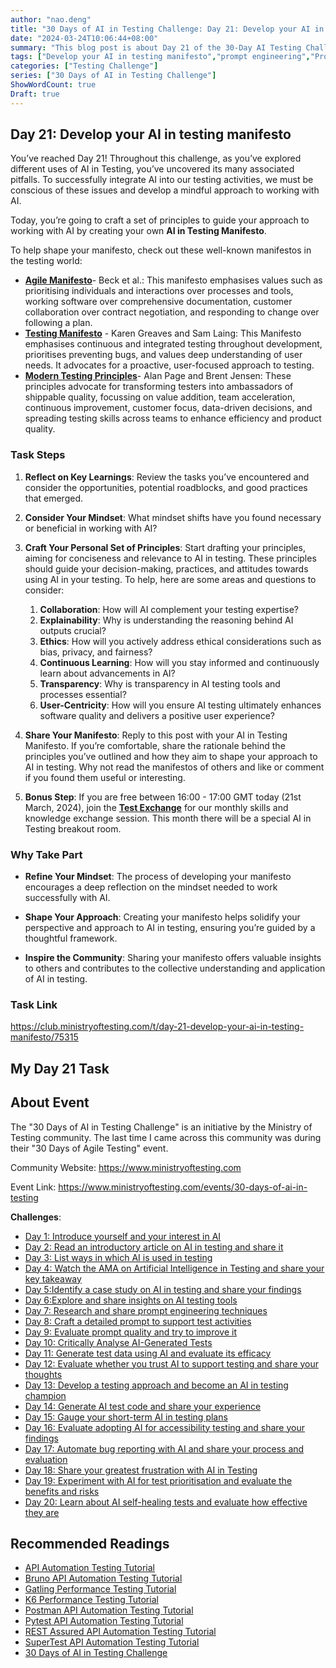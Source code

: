 ```yaml
---
author: "nao.deng"
title: "30 Days of AI in Testing Challenge: Day 21: Develop your AI in testing manifesto"
date: "2024-03-24T10:06:44+08:00"
summary: "This blog post is about Day 21 of the 30-Day AI Testing Challenge, encouraging participants to create their own AI Testing Manifesto. The article may include the author's elaboration on the core values, vision, and commitments related to AI testing, as well as reflections on the principles and guidelines for the application of AI in testing. By sharing a personal AI Testing Manifesto, readers will gain a profound understanding of the author's views on the significance and application value of AI in the testing field, along with a vision and expectations for the future development of AI testing. This series of activities hopes to provide a platform for testing professionals to express their personal opinions and values, and to promote in-depth discussions within the industry regarding the development and application of AI in testing."
tags: ["Develop your AI in testing manifesto","prompt engineering","Prompt","AI"]
categories: ["Testing Challenge"]
series: ["30 Days of AI in Testing Challenge"]
ShowWordCount: true
Draft: true
---
```


## Day 21: Develop your AI in testing manifesto

You’ve reached Day 21! Throughout this challenge, as you’ve explored different uses of AI in Testing, you’ve uncovered its many associated pitfalls. To successfully integrate AI into our testing activities, we must be conscious of these issues and develop a mindful approach to working with AI.

Today, you’re going to craft a set of principles to guide your approach to working with AI by creating your own **AI in Testing Manifesto**.

To help shape your manifesto, check out these well-known manifestos in the testing world:

- **[Agile Manifesto](https://agilemanifesto.org/)**- Beck et al.: This manifesto emphasises values such as prioritising individuals and interactions over processes and tools, working software over comprehensive documentation, customer collaboration over contract negotiation, and responding to change over following a plan.
- **[Testing Manifesto](https://luxoft-training.com/news/the-agile-testing-manifesto)** - Karen Greaves and Sam Laing: This Manifesto emphasises continuous and integrated testing throughout development, prioritises preventing bugs, and values deep understanding of user needs. It advocates for a proactive, user-focused approach to testing.
- **[Modern Testing Principles](https://www.ministryoftesting.com/articles/the-modern-testing-principles)**- Alan Page and Brent Jensen: These principles advocate for transforming testers into ambassadors of shippable quality, focussing on value addition, team acceleration, continuous improvement, customer focus, data-driven decisions, and spreading testing skills across teams to enhance efficiency and product quality.

### Task Steps

1. **Reflect on Key Learnings**: Review the tasks you’ve encountered and consider the opportunities, potential roadblocks, and good practices that emerged.

2. **Consider Your Mindset**: What mindset shifts have you found necessary or beneficial in working with AI?

3. **Craft Your Personal Set of Principles**: Start drafting your principles, aiming for conciseness and relevance to AI in testing. These principles should guide your decision-making, practices, and attitudes towards using AI in your testing. To help, here are some areas and questions to consider:

   1. **Collaboration**: How will AI complement your testing expertise?
   2. **Explainability**: Why is understanding the reasoning behind AI outputs crucial?
   3. **Ethics**: How will you actively address ethical considerations such as bias, privacy, and fairness?
   4. **Continuous Learning**: How will you stay informed and continuously learn about advancements in AI?
   5. **Transparency**: Why is transparency in AI testing tools and processes essential?
   6. **User-Centricity**: How will you ensure AI testing ultimately enhances software quality and delivers a positive user experience?
4. **Share Your Manifesto**: Reply to this post with your AI in Testing Manifesto. If you’re comfortable, share the rationale behind the principles you’ve outlined and how they aim to shape your approach to AI in testing. Why not read the manifestos of others and like or comment if you found them useful or interesting.

5. **Bonus Step**: If you are free between 16:00 - 17:00 GMT today (21st March, 2024), join the **[Test Exchange](https://www.ministryoftesting.com/events/test-exchange-march-2024)** for our monthly skills and knowledge exchange session. This month there will be a special AI in Testing breakout room.

### Why Take Part

- **Refine Your Mindset**: The process of developing your manifesto encourages a deep reflection on the mindset needed to work successfully with AI.

- **Shape Your Approach**: Creating your manifesto helps solidify your perspective and approach to AI in testing, ensuring you’re guided by a thoughtful framework.

- **Inspire the Community**: Sharing your manifesto offers valuable insights to others and contributes to the collective understanding and application of AI in testing.

### Task Link

<https://club.ministryoftesting.com/t/day-21-develop-your-ai-in-testing-manifesto/75315>

## My Day 21 Task

## About Event

The "30 Days of AI in Testing Challenge" is an initiative by the Ministry of Testing community. The last time I came across this community was during their "30 Days of Agile Testing" event.

Community Website: <https://www.ministryoftesting.com>

Event Link: <https://www.ministryoftesting.com/events/30-days-of-ai-in-testing>

**Challenges**:

- [Day 1: Introduce yourself and your interest in AI](https://naodeng.com.cn/posts/event/30-days-of-ai-in-testing-day-1-introduce-yourself-and-your-interest-in-ai/)
- [Day 2: Read an introductory article on AI in testing and share it](https://naodeng.com.cn/posts/event/30-days-of-ai-in-testing-day-2-read-an-introductory-article-on-ai-in-testing-and-share-it/)
- [Day 3: List ways in which AI is used in testing](https://naodeng.com.cn/posts/event/30-days-of-ai-in-testing-day-3-list-ways-in-which-ai-is-used-in-testing/)
- [Day 4: Watch the AMA on Artificial Intelligence in Testing and share your key takeaway](https://naodeng.com.cn/posts/event/30-days-of-ai-in-testing-day-4-watch-the-ama-on-artificial-intelligence-in-testing-and-share-your-key-takeaway/)
- [Day 5:Identify a case study on AI in testing and share your findings](https://naodeng.com.cn/posts/event/30-days-of-ai-in-testing-day-5-identify-a-case-study-on-ai-in-testing-and-share-your-findings/)
- [Day 6:Explore and share insights on AI testing tools](https://naodeng.com.cn/posts/event/30-days-of-ai-in-testing-day-6-explore-and-share-insights-on-ai-testing-tools/)
- [Day 7: Research and share prompt engineering techniques](https://naodeng.com.cn/posts/event/30-days-of-ai-in-testing-day-7-research-and-share-prompt-engineering-techniques/)
- [Day 8: Craft a detailed prompt to support test activities](https://naodeng.com.cn/posts/event/30-days-of-ai-in-testing-day-8-craft-a-detailed-prompt-to-support-test-activities/)
- [Day 9: Evaluate prompt quality and try to improve it](https://naodeng.com.cn/posts/event/30-days-of-ai-in-testing-day-9-evaluate-prompt-quality-and-try-to-improve-it/)
- [Day 10: Critically Analyse AI-Generated Tests](https://naodeng.com.cn/posts/event/30-days-of-ai-in-testing-day-10-critically-analyse-ai-generated-tests/)
- [Day 11: Generate test data using AI and evaluate its efficacy](https://naodeng.com.cn/posts/event/30-days-of-ai-in-testing-day-11-generate-test-data-using-ai-and-evaluate-its-efficacy/)
- [Day 12: Evaluate whether you trust AI to support testing and share your thoughts](https://naodeng.com.cn/posts/event/30-days-of-ai-in-testing-day-12-evaluate-whether-you-trust-ai-to-support-testing-and-share-your-thoughts/)
- [Day 13: Develop a testing approach and become an AI in testing champion](https://naodeng.com.cn/posts/event/30-days-of-ai-in-testing-day-13-develop-a-testing-approach-and-become-an-ai-in-testing-champion/)
- [Day 14: Generate AI test code and share your experience](https://naodeng.com.cn/posts/event/30-days-of-ai-in-testing-day-14-generate-ai-test-code-and-share-your-experience/)
- [Day 15: Gauge your short-term AI in testing plans](https://naodeng.com.cn/posts/event/30-days-of-ai-in-testing-day-15-gauge-your-short-term-ai-in-testing-plans/)
- [Day 16: Evaluate adopting AI for accessibility testing and share your findings](https://naodeng.com.cn/posts/event/30-days-of-ai-in-testing-day-16-evaluate-adopting-ai-for-accessibility-testing-and-share-your-findings/)
- [Day 17: Automate bug reporting with AI and share your process and evaluation](https://naodeng.com.cn/posts/event/30-days-of-ai-in-testing-day-17-automate-bug-reporting-with-ai-and-share-your-process-and-evaluation/)
- [Day 18: Share your greatest frustration with AI in Testing](https://naodeng.com.cn/posts/event/30-days-of-ai-in-testing-day-18-share-your-greatest-frustration-with-ai-in-testing/)
- [Day 19: Experiment with AI for test prioritisation and evaluate the benefits and risks](https://naodeng.com.cn/posts/event/30-days-of-ai-in-testing-day-19-experiment-with-ai-for-test-prioritisation-and-evaluate-the-benefits-and-risks/)
- [Day 20: Learn about AI self-healing tests and evaluate how effective they are](https://naodeng.com.cn/posts/event/30-days-of-ai-in-testing-day-20-learn-about-ai-self-healing-tests-and-evaluate-how-effective-they-are/)

## Recommended Readings

- [API Automation Testing Tutorial](https://naodeng.com.cn/series/api-automation-testing-tutorial/)
- [Bruno API Automation Testing Tutorial](https://naodeng.com.cn/series/bruno-api-automation-testing-tutorial/)
- [Gatling Performance Testing Tutorial](https://naodeng.com.cn/series/gatling-performance-testing-tutorial/)
- [K6 Performance Testing Tutorial](https://naodeng.com.cn/series/k6-performance-testing-tutorial/)
- [Postman API Automation Testing Tutorial](https://naodeng.com.cn/series/postman-api-automation-testing-tutorial/)
- [Pytest API Automation Testing Tutorial](https://naodeng.com.cn/series/pytest-api-automation-testing-tutorial/)
- [REST Assured API Automation Testing Tutorial](https://naodeng.com.cn/series/rest-assured-api-automation-testing-tutorial/)
- [SuperTest API Automation Testing Tutorial](https://naodeng.com.cn/series/supertest-api-automation-testing-tutorial/)
- [30 Days of AI in Testing Challenge](https://naodeng.com.cn/series/30-days-of-ai-in-testing-challenge/)
